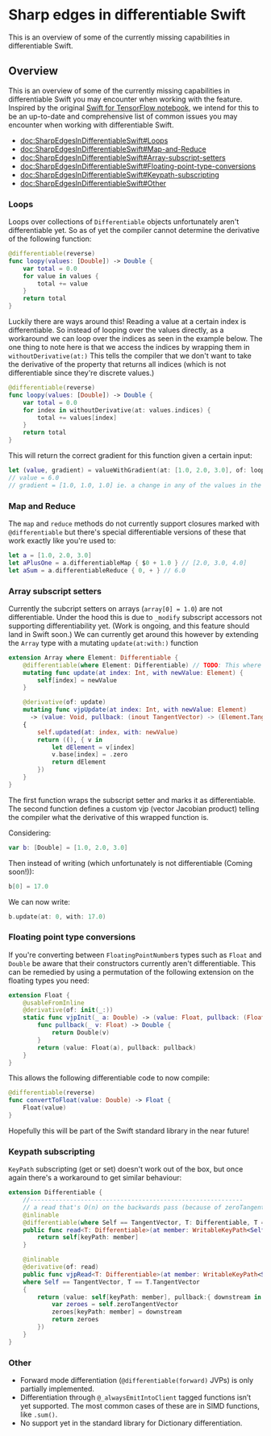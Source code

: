 # Sharp edges in differentiable Swift

This is an overview of some of the currently missing capabilities in differentiable Swift.

## Overview

This is an overview of some of the currently missing capabilities in differentiable Swift you may encounter when working with the feature. Inspired by the original [Swift for TensorFlow notebook](https://www.tensorflow.org/swift/tutorials/Swift_autodiff_sharp_edges), we intend for this to be an up-to-date and comprehensive list of common issues you may encounter when working with differentiable Swift.

- <doc:SharpEdgesInDifferentiableSwift#Loops>
- <doc:SharpEdgesInDifferentiableSwift#Map-and-Reduce>
- <doc:SharpEdgesInDifferentiableSwift#Array-subscript-setters>
- <doc:SharpEdgesInDifferentiableSwift#Floating-point-type-conversions>
- <doc:SharpEdgesInDifferentiableSwift#Keypath-subscripting>
- <doc:SharpEdgesInDifferentiableSwift#Other>

### Loops
Loops over collections of `Differentiable` objects unfortunately aren't differentiable yet. So as of yet the compiler cannot determine the derivative of the following function: 
```swift
@differentiable(reverse)
func loopy(values: [Double]) -> Double {
    var total = 0.0
    for value in values {
        total += value
    }
    return total
}
```

Luckily there are ways around this! Reading a value at a certain index is differentiable. So instead of looping over the values directly, as a workaround we can loop over the indices as seen in the example below. The one thing to note here is that we access the indices by wrapping them in `withoutDerivative(at:)` This tells the compiler that we don't want to take the derivative of the property that returns all indices (which is not differentiable since they're discrete values.)
```swift
@differentiable(reverse)
func loopy(values: [Double]) -> Double {
    var total = 0.0
    for index in withoutDerivative(at: values.indices) {
        total += values[index]
    }
    return total
}
```

This will return the correct gradient for this function given a certain input:
```swift
let (value, gradient) = valueWithGradient(at: [1.0, 2.0, 3.0], of: loopy)
// value = 6.0
// gradient = [1.0, 1.0, 1.0] ie. a change in any of the values in the array will effect the output of the function equally. 
```

### Map and Reduce
The `map` and `reduce` methods do not currently support closures marked with `@differentiable` but there's special differentiable versions of these that work exactly like you're used to:
```swift
let a = [1.0, 2.0, 3.0]
let aPlusOne = a.differentiableMap { $0 + 1.0 } // [2.0, 3.0, 4.0]
let aSum = a.differentiableReduce { 0, + } // 6.0
```

### Array subscript setters
Currently the subcript setters on arrays (`array[0] = 1.0`) are not differentiable. Under the hood this is due to `_modify` subscript accessors not supporting differentiability yet. (Work is ongoing, and this feature should land in Swift soon.)
We can currently get around this however by extending the `Array` type with a mutating `update(at:with:)` function
```swift
extension Array where Element: Differentiable {
    @differentiable(where Element: Differentiable) // TODO: This where clause seems redundant?
    mutating func update(at index: Int, with newValue: Element) {
        self[index] = newValue
    }

    @derivative(of: update)
    mutating func vjpUpdate(at index: Int, with newValue: Element)
      -> (value: Void, pullback: (inout TangentVector) -> (Element.TangentVector))
    {
        self.updated(at: index, with: newValue)
        return ((), { v in
            let dElement = v[index]
            v.base[index] = .zero
            return dElement
        })
    }
}
```
The first function wraps the subscript setter and marks it as differentiable. The second function defines a custom vjp (vector Jacobian product) telling the compiler what the derivative of this wrapped function is. 

Considering:
```swift
var b: [Double] = [1.0, 2.0, 3.0]
```
Then instead of writing (which unfortunately is not differentiable (Coming soon!)): 
```swift
b[0] = 17.0
```
We can now write:
```swift
b.update(at: 0, with: 17.0)
```

### Floating point type conversions

If you're converting between `FloatingPointNumber`s types such as `Float` and `Double` be aware that their constructors currently aren't differentiable. This can be remedied by using a permutation of the following extension on the floating types you need:
```swift
extension Float {
    @usableFromInline
    @derivative(of: init(_:))
    static func vjpInit(_ a: Double) -> (value: Float, pullback: (Float) -> Double) {
        func pullback(_ v: Float) -> Double {
            return Double(v)
        }
        return (value: Float(a), pullback: pullback)
    }
}
```
This allows the following differentiable code to now compile:
```swift
@differentiable(reverse)
func convertToFloat(value: Double) -> Float {
    Float(value)
}
```
Hopefully this will be part of the Swift standard library in the near future!


### Keypath subscripting
`KeyPath` subscripting (get or set) doesn't work out of the box, but once again there's a workaround to get similar behaviour:
```swift
extension Differentiable {
    //-----------------------------------------------------------
    // a read that's O(n) on the backwards pass (because of zeroTangentVector materialization)
    @inlinable
    @differentiable(where Self == TangentVector, T: Differentiable, T == T.TangentVector)
    public func read<T: Differentiable>(at member: WritableKeyPath<Self, T>) -> T{
        return self[keyPath: member]
    }

    @inlinable
    @derivative(of: read)
    public func vjpRead<T: Differentiable>(at member: WritableKeyPath<Self, T>) -> (value: T, pullback: (T.TangentVector) -> Self.TangentVector)
    where Self == TangentVector, T == T.TangentVector
    {
        return (value: self[keyPath: member], pullback:{ downstream in
            var zeroes = self.zeroTangentVector
            zeroes[keyPath: member] = downstream
            return zeroes
        })
    }
}
```

### Other

- Forward mode differentiation (`@differentiable(forward)` JVPs) is only partially implemented.
- Differentiation through `@_alwaysEmitIntoClient` tagged functions isn’t yet supported. The most common cases of these are in SIMD functions, like `.sum()`.
- No support yet in the standard library for Dictionary differentiation.
